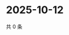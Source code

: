 # 2025-10-12

共 0 条

<!-- BEGIN ZHIHUQUESTIONS -->
<!-- 最后更新时间 Sun Oct 12 2025 07:10:01 GMT+0800 (China Standard Time) -->

<!-- END ZHIHUQUESTIONS -->
